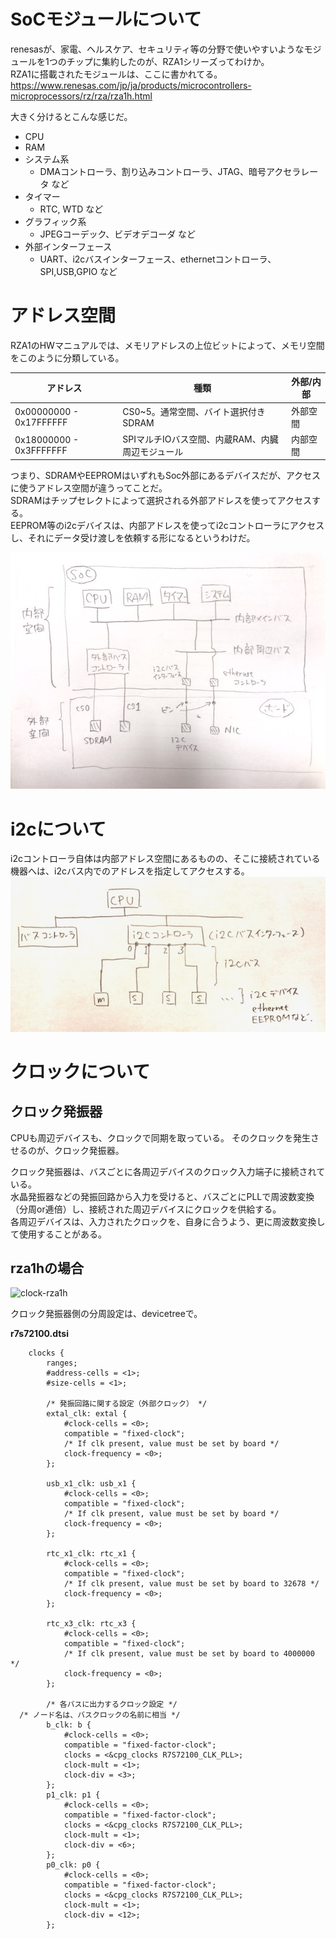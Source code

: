 # SoCモジュールについて
renesasが、家電、ヘルスケア、セキュリティ等の分野で使いやすいようなモジュールを1つのチップに集約したのが、RZA1シリーズってわけか。  
RZA1に搭載されたモジュールは、ここに書かれてる。  
https://www.renesas.com/jp/ja/products/microcontrollers-microprocessors/rz/rza/rza1h.html

大きく分けるとこんな感じだ。  
* CPU
* RAM
* システム系
  * DMAコントローラ、割り込みコントローラ、JTAG、暗号アクセラレータ など
* タイマー
  * RTC, WTD など
* グラフィック系
  * JPEGコーデック、ビデオデコーダ など
* 外部インターフェース
  * UART、i2cバスインターフェース、ethernetコントローラ、SPI,USB,GPIO など

# アドレス空間
RZA1のHWマニュアルでは、メモリアドレスの上位ビットによって、メモリ空間をこのように分類している。

|  アドレス  |  種類  |  外部/内部  |
| ---- | ---- | ---- |
|  0x00000000 - 0x17FFFFFF  |  CS0~5。通常空間、バイト選択付きSDRAM  |  外部空間  |
|  0x18000000 - 0x3FFFFFFF  |  SPIマルチIOバス空間、内蔵RAM、内臓周辺モジュール  |  内部空間  |

つまり、SDRAMやEEPROMはいずれもSoc外部にあるデバイスだが、アクセスに使うアドレス空間が違うってことだ。  
SDRAMはチップセレクトによって選択される外部アドレスを使ってアクセスする。  
EEPROM等のi2cデバイスは、内部アドレスを使ってi2cコントローラにアクセスし、それにデータ受け渡しを依頼する形になるというわけだ。  

![micon](https://github.com/mozomozo101/kernel_docs/blob/master/images/IMG_1148.jpg)


# 
# i2cについて
i2cコントローラ自体は内部アドレス空間にあるものの、そこに接続されている機器へは、i2cバス内でのアドレスを指定してアクセスする。
![micon](https://github.com/mozomozo101/kernel_docs/blob/master/images/IMG_1172.jpg)

# クロックについて
## クロック発振器
CPUも周辺デバイスも、クロックで同期を取っている。
そのクロックを発生させるのが、クロック発振器。

クロック発振器は、バスごとに各周辺デバイスのクロック入力端子に接続されている。  
水晶発振器などの発振回路から入力を受けると、バスごとにPLLで周波数変換（分周or逓倍）し、接続された周辺デバイスにクロックを供給する。  
各周辺デバイスは、入力されたクロックを、自身に合うよう、更に周波数変換して使用することがある。  

## rza1hの場合
![clock-rza1h](https://github.com/mozomozo101/tech_memo/blob/master/images/IMG_1153.jpg)

クロック発振器側の分周設定は、devicetreeで。

**r7s72100.dtsi**
```
	clocks {
		ranges;
		#address-cells = <1>;
		#size-cells = <1>;

		/* 発振回路に関する設定（外部クロック） */
		extal_clk: extal {
			#clock-cells = <0>;
			compatible = "fixed-clock";
			/* If clk present, value must be set by board */
			clock-frequency = <0>;
		};

		usb_x1_clk: usb_x1 {
			#clock-cells = <0>;
			compatible = "fixed-clock";
			/* If clk present, value must be set by board */
			clock-frequency = <0>;
		};

		rtc_x1_clk: rtc_x1 {
			#clock-cells = <0>;
			compatible = "fixed-clock";
			/* If clk present, value must be set by board to 32678 */
			clock-frequency = <0>;
		};

		rtc_x3_clk: rtc_x3 {
			#clock-cells = <0>;
			compatible = "fixed-clock";
			/* If clk present, value must be set by board to 4000000 */
			clock-frequency = <0>;
		};

		/* 各バスに出力するクロック設定 */
  /* ノード名は、バスクロックの名前に相当 */
		b_clk: b {
			#clock-cells = <0>;
			compatible = "fixed-factor-clock";
			clocks = <&cpg_clocks R7S72100_CLK_PLL>;
			clock-mult = <1>;
			clock-div = <3>;
		};
		p1_clk: p1 {
			#clock-cells = <0>;
			compatible = "fixed-factor-clock";
			clocks = <&cpg_clocks R7S72100_CLK_PLL>;
			clock-mult = <1>;
			clock-div = <6>;
		};
		p0_clk: p0 {
			#clock-cells = <0>;
			compatible = "fixed-factor-clock";
			clocks = <&cpg_clocks R7S72100_CLK_PLL>;
			clock-mult = <1>;
			clock-div = <12>;
		};
  ```

